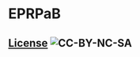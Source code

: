 # EPRPaB

## [License](LICENSE) ![CC-BY-NC-SA](https://licensebuttons.net/l/by-nc-sa/3.0/88x31.png)
